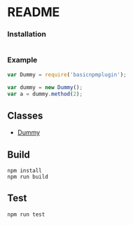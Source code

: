 # README #

### Installation ###
```shell
```

### Example ###

```javascript
var Dummy = require('basicnpmplugin');

var dummy = new Dummy();
var a = dummy.method(2);
```        

## Classes ##

* [Dummy](docs/Dummy.md)

## Build ##

```shell
npm install
npm run build
```

## Test ##

```shell
npm run test
```
